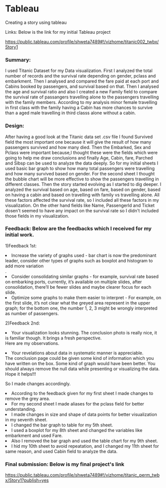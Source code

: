 
# Tableau
Creating a story using tableau


Links: Below is the link for my initial Tableau project

https://public.tableau.com/profile/shweta7489#!/vizhome/titanic002_twbx/Story1

### Summary:

I used Titanic Dataset for my Data visualization. First I analyzed the total number of records and the survival rate depending on gender, pclass and embarkment. Then I analysed and compared the fare paid at each port and Cabins booked by passengers, and survival based on that. Then I analysed the age and survival ratio and also I created a new Family field to compare the survival rate of passangers travelling alone to the passengers travelling with the family members. According to my analysis minor female travelling in first class with the family having a Cabin has more chances to survive than a aged male travelling in third classs alone without a cabin.

### Design:

After having a good look at the Titanic data set .csv file I found Survived field the most important one because it will give the result of how many passengers survived and how many died. Then the Embarked, Sex and Pclass were important because,I thought these were the fields which were going to help me draw conclusions and finally Age, Cabin, fare, Parched and Sibsp can be used to analyze the data deeply. So for my initial sheets I used basic bar graph to show how many total passengers were travelling and how many survived based on gender. For the second sheet I thought the bubble chart will be more effective to show the passengers travelling in different classes. Then the story started evolving as I started to dig deeper. I analyzed the survival based on age, based on fare, based on gender, based on having a cabin and based on travelling with family vs travelling alone. All these factors affected the survival rate, so I included all these factors in my visualization. On the other hand fields like Name, PassengerId and Ticket dosen't seemed to have any impact on the survival rate so I didn't included those fields in my visualization.


### Feedback: Below are the feedbacks which I received for my initial work.

 1)Feedback 1st:<li>Increase the variety of graphs used - bar chart is now the predominant leader, consider other types of graphs such as boxplot 
 and histogram to add more variation</li>. <li>Consider consolidating similar graphs - for example, survival rate based on embarking ports, 
 currently, it’s available on multiple slides, after consolidation, there’ll be fewer slides and maybe clearer focus for each slide.</li> <li> Optimize some graphs to make them easier to interpret - For example, on the first slide, it’s not clear what the greyed area represent in the upper graph; for the bottom one, the number 1, 2, 3 might be wrongly interpreted as number of passengers.</li>
 
 2)Feedback 2nd: <li>Your visualization looks stunning. The conclusion photo is really nice, it is familiar though. It brings a fresh perspective.</li>
Here are my observations.
<li>Your revelations about data in systematic manner is appreciable.</li>
The conclusion page could be given some kind of information which you have written on the box. Some kind of graph would have been better.
You should always remove the null data while presenting or visualizing the data.
Hope it helps!!!

So I made changes accordingly.
<li>According to the feedback given for my first sheet I made changes to remove the grey area.</li>
<li>For my second sheet I made aliases for the pclass field for better understanding.</li>
<li>I made changes in size and shape of data points for better visualization in my seventh sheet.</li>
<li>I changed the bar graph to table for my 5th sheet.</li>
<li>I used a boxplot for my 8th sheet and changed the variables like embarkment and used Fare.</li>
<li>Also I removed the bar graph and used the table chart for my 9th sheet.</li>
<li>I hid my 10th sheet to avoid repeatation, and I changed my 11th sheet for same reason, and used Cabin field to analyze the data.</li>


### Final submission: Below is my final project's link

https://public.tableau.com/profile/shweta7489#!/vizhome/titanic_perm_twbx/Story1?publish=yes
